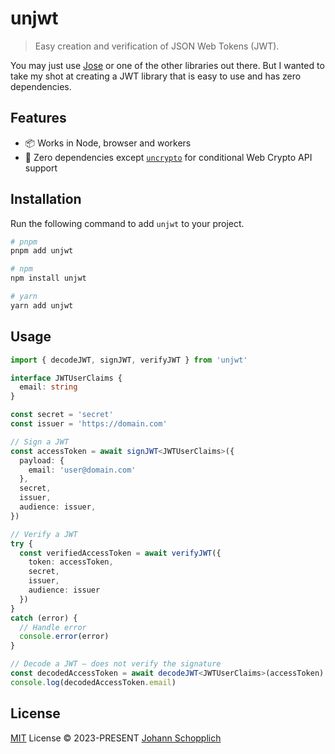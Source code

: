 # unjwt

> Easy creation and verification of JSON Web Tokens (JWT).

You may just use [Jose](https://github.com/panva/jose) or one of the other libraries out there. But I wanted to take my shot at creating a JWT library that is easy to use and has zero dependencies.

## Features

- 📦 Works in Node, browser and workers
- 💨 Zero dependencies except [`uncrypto`](https://github.com/unjs/uncrypto) for conditional Web Crypto API support

## Installation

Run the following command to add `unjwt` to your project.

```bash
# pnpm
pnpm add unjwt

# npm
npm install unjwt

# yarn
yarn add unjwt
```

## Usage

```ts
import { decodeJWT, signJWT, verifyJWT } from 'unjwt'

interface JWTUserClaims {
  email: string
}

const secret = 'secret'
const issuer = 'https://domain.com'

// Sign a JWT
const accessToken = await signJWT<JWTUserClaims>({
  payload: {
    email: 'user@domain.com'
  },
  secret,
  issuer,
  audience: issuer,
})

// Verify a JWT
try {
  const verifiedAccessToken = await verifyJWT({
    token: accessToken,
    secret,
    issuer,
    audience: issuer
  })
}
catch (error) {
  // Handle error
  console.error(error)
}

// Decode a JWT – does not verify the signature
const decodedAccessToken = await decodeJWT<JWTUserClaims>(accessToken)
console.log(decodedAccessToken.email)
```

## License

[MIT](./LICENSE) License © 2023-PRESENT [Johann Schopplich](https://github.com/johannschopplich)
